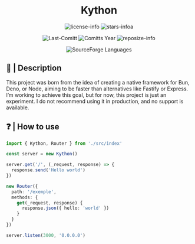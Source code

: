 <div align="center">

# Kython

![license-info](https://img.shields.io/github/license/Ashu11-A/Kython?style=for-the-badge&colorA=302D41&colorB=f9e2af&logoColor=f9e2af)
![stars-infoa](https://img.shields.io/github/stars/Ashu11-A/Kython?colorA=302D41&colorB=f9e2af&style=for-the-badge)

![Last-Comitt](https://img.shields.io/github/last-commit/Ashu11-A/Kython?style=for-the-badge&colorA=302D41&colorB=b4befe)
![Comitts Year](https://img.shields.io/github/commit-activity/y/Ashu11-A/Kython?style=for-the-badge&colorA=302D41&colorB=f9e2af&logoColor=f9e2af)
![reposize-info](https://img.shields.io/github/languages/code-size/Ashu11-A/Kython?style=for-the-badge&colorA=302D41&colorB=90dceb)

![SourceForge Languages](https://img.shields.io/github/languages/top/Ashu11-A/Kython?style=for-the-badge&colorA=302D41&colorB=90dceb)

</div>

<div align="left">

## 📃 | Description

This project was born from the idea of creating a native framework for Bun, Deno, or Node, aiming to be faster than alternatives like Fastify or Express. I’m working to achieve this goal, but for now, this project is just an experiment. I do not recommend using it in production, and no support is available.

## ❓ | How to use

```ts
import { Kython, Router } from './src/index'

const server = new Kython()

server.get('/', (_request, response) => {
  response.send('Hello world')
})

new Router({ 
  path: '/exemple',
  methods: {
    get(_request, response) {
      response.json({ hello: 'world' })
    }
  }
})

server.listen(3000, '0.0.0.0')
```

</div>

